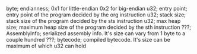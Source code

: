 byte;   endianness;     0x1 for little-endian 0x2 for big-endian
u32;    entry point;    entry point of the program decided by the org instruction
u32;    stack size;     stack size of the program decided by the sts instruction
u32;    max heap size;  maximum heap size of the  program decided by the sth instruction
???;    AssemblyInfo;   serialized assembly info. It's size can vary from 1 byte to a couple hundred
???;    bytecode;       compiled bytecode. It's size can be maximum of which u32 can hold